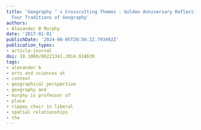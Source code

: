 ```yaml
---
title: 'Geography ’ s Crosscutting Themes : Golden Anniversary Reflections on “ The
  Four Traditions of Geography'
authors:
- Alexander B Murphy
date: '2017-01-01'
publishDate: '2024-06-05T20:56:22.793492Z'
publication_types:
- article-journal
doi: 10.1080/00221341.2014.918639
tags:
- alexander b
- arts and sciences at
- context
- geographical perspective
- geography and
- murphy is professor of
- place
- rippey chair in liberal
- spatial relationships
- the
---
```

